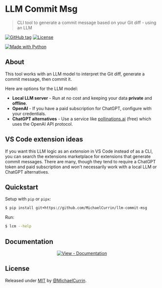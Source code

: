 # LLM Commit Msg
> CLI tool to generate a commit message based on your Git diff - using an LLM

[![GitHub tag](https://img.shields.io/github/tag/MichaelCurrin/llm-commit-msg?include_prereleases=&sort=semver)](https://github.com/MichaelCurrin/llm-commit-msg/releases/)
[![License](https://img.shields.io/badge/License-MIT-blue)](#license)

[![Made with Python](https://img.shields.io/badge/Python->=3.10-blue?logo=python&logoColor=white)](https://python.org "Go to Python homepage")

## About

This tool works with an LLM model to interpret the Git diff, generate a commit message, then commit it.

Here are options for the LLM model:

- **Local LLM server** - Run at no cost and keeping your data **private** and **offline**.
- **OpenAI** - If you have a paid subscription for ChatGPT, configure with your credentials.
- **ChatGPT alternatives** - Use a service like [pollinations.ai](https://pollinations.ai) (free) which uses the OpenAI API protocol.

## VS Code extension ideas

If you want this LLM logic as an _extension_ in VS Code instead of as a CLI, you can search the extensions marketplace for extensions that generate commit messages. There are many, though they tend to require a ChatGPT token and paid subscription and won't necessarily work with a local LLM or ChatGPT alternatives.

## Quickstart

Setup with `pip` or `pipx`:

```sh
$ pip install git+https://github.com/MichaelCurrin/llm-commit-msg
```
Run:
```sh
$ lcm --help
```

## Documentation

<div align="center">

[![View - Documentation](https://img.shields.io/badge/View-Documentation-blue?style=for-the-badge)](/docs/)

</div>


## License

Released under [MIT](/LICENSE) by [@MichaelCurrin](https://github.com/MichaelCurrin).
